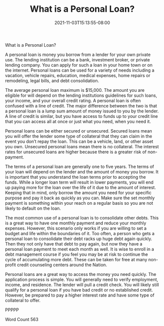 ﻿---
title: "What is a Personal Loan?"
date: 2021-11-03T15:13:55-08:00
description: "Personal Loans txt Tips for Web Success"
featured_image: "/images/Personal Loans txt.jpg"
tags: ["Personal Loans txt"]
---

What is a Personal Loan?

A personal loan is money you borrow from a lender for your own private use. The lending institution can be a bank, investment broker, or private lending company. You can apply for such a loan in your home town or on the internet. Personal loans can be used for a variety of needs including a vacation, vehicle repairs, education, medical expenses, home repairs or remodeling, legal bills, and debt consolidation. 

The average personal loan maximum is $15,000. The amount you are eligible for will depend on the lending institutions guidelines for such loans, your income, and your overall credit rating. A personal loan is often confused with a line of credit. The major difference between the two is that a personal loan is a lump sum amount of money issued to you by the lender. A line of credit is similar, but you have access to funds up to your credit line that you can access all at once or just what you need, when you need it.

Personal loans can be either secured or unsecured. Secured loans mean you will offer the lender some type of collateral that they can claim in the event you don’t repay the loan. This can be a vehicle, land, or other asset you own. Unsecured personal loans mean there is no collateral. The interest rates for unsecured loans are higher because there is a greater risk of non-payment.

The terms of a personal loan are generally one to five years. The terms of your loan will depend on the lender and the amount of money you borrow. It is important that you understand the loan terms prior to accepting the funds. While a longer loan term will result in lower payments, you will end up paying more for the loan over the life of it due to the amount of interest. Keeping that in mind, only borrow the amount you need for your specific purpose and pay it back as quickly as you can. Make sure the set monthly payment is something within your reach on a regular basis so you are not likely to default on the loan. 

The most common use of a personal loan is to consolidate other debts. This is a great way to have one monthly payment and reduce your monthly expenses. However, this scenario only works if you are willing to set a budget and life within the boundaries of it. Too often, a person who gets a personal loan to consolidate their debt racks up huge debt again quickly. Then they not only have that debt to pay again, but now they have a personal loan payment to meet each month as well. It is wise to enroll in a debt management course if you feel you may be at risk to continue the cycle of accumulating more debt. These can be taken for free at many non-profit credit counseling centers around the Nation.

Personal loans are a great way to access the money you need quickly. The application process is simple. You will generally need to verify employment, income, and residence. The lender will pull a credit check. You will likely still qualify for a personal loan if you have bad credit or no established credit. However, be prepared to pay a higher interest rate and have some type of collateral to offer. 

PPPPP

Word Count 563

